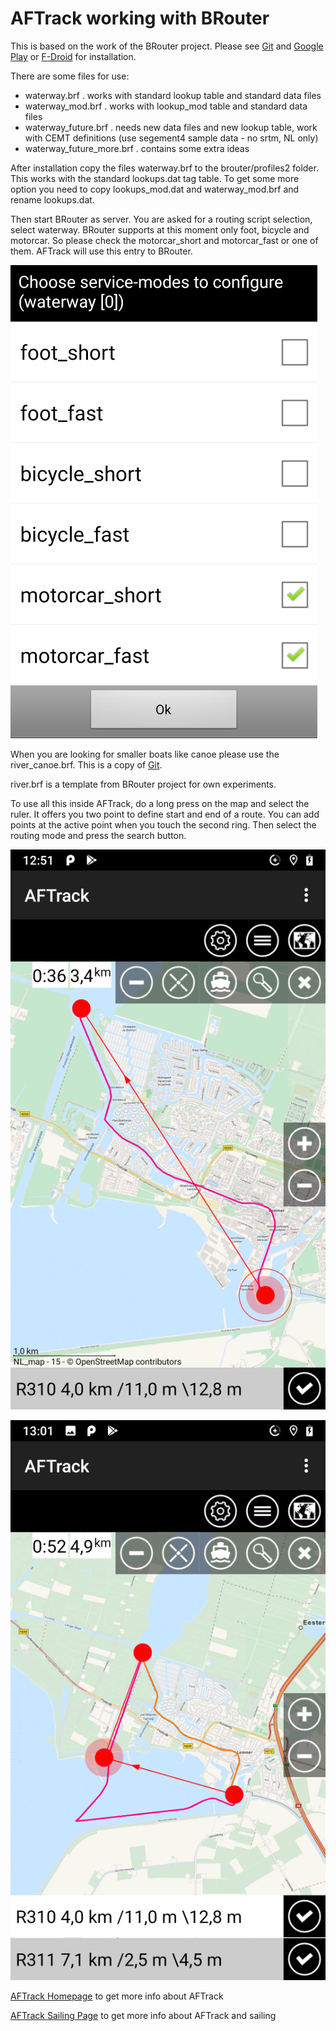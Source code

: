 # AFTrack working with BRouter

This is based on the work of the BRouter project. Please see [Git](https://github.com/abrensch/brouter) 
and [Google Play](https://play.google.com/store/apps/details?id=btools.routingapp) or [F-Droid](https://f-droid.org/packages/btools.routingapp) for installation.

There are some files for use:
* waterway.brf . works with standard lookup table and standard data files
* waterway_mod.brf . works with lookup_mod table and standard data files
* waterway_future.brf . needs new data files and new lookup table, work with CEMT definitions (use segement4 sample data - no srtm, NL only)
* waterway_future_more.brf . contains some extra ideas

After installation copy the files waterway.brf to the brouter/profiles2 folder.
This works with the standard lookups.dat tag table. To get some more option you need to copy lookups_mod.dat and waterway_mod.brf and rename lookups.dat.

Then start BRouter as server. You are asked for a routing script selection, select waterway. BRouter supports at this moment only foot, bicycle and motorcar. So please check the motorcar_short and motorcar_fast or one of them. AFTrack will use this entry to BRouter.

![BRouter check](brouter.png)

When you are looking for smaller boats like canoe please use the river_canoe.brf. This is a copy of [Git](https://github.com/poutnikl/Brouter-profiles).

river.brf is a template from BRouter project for own experiments.

To use all this inside AFTrack, do a long press on the map and select the ruler. It offers you two point to define start and end of a route. You can add points at the active point when you touch the second ring. Then select the routing mode and press the search button.  

![Routing result](AFTrack_brouter.png)

![Routing result 3 points](AFTrack_brouter_3pts.png)


[AFTrack Homepage](https://afischer-online.de/and/aftrack/) to get more info about AFTrack

[AFTrack Sailing Page](https://afischer-online.de/and/aftrack/sailing/) to get more info about AFTrack and sailing
